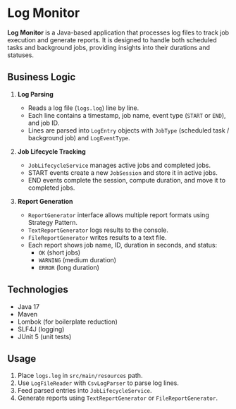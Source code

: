 # Log Monitor

**Log Monitor** is a Java-based application that processes log files to track job execution and generate reports. It is designed to handle both scheduled tasks and background jobs, providing insights into their durations and statuses.

## Business Logic

1. **Log Parsing**
    - Reads a log file (`logs.log`) line by line.
    - Each line contains a timestamp, job name, event type (`START` or `END`), and job ID.
    - Lines are parsed into `LogEntry` objects with `JobType` (scheduled task / background job) and `LogEventType`.

2. **Job Lifecycle Tracking**
    - `JobLifecycleService` manages active jobs and completed jobs.
    - START events create a new `JobSession` and store it in active jobs.
    - END events complete the session, compute duration, and move it to completed jobs.

3. **Report Generation**
    - `ReportGenerator` interface allows multiple report formats using Strategy Pattern.
    - `TextReportGenerator` logs results to the console.
    - `FileReportGenerator` writes results to a text file.
    - Each report shows job name, ID, duration in seconds, and status:
        - `OK` (short jobs)
        - `WARNING` (medium duration)
        - `ERROR` (long duration)

## Technologies
- Java 17
- Maven
- Lombok (for boilerplate reduction)
- SLF4J (logging)
- JUnit 5 (unit tests)

## Usage
1. Place `logs.log` in `src/main/resources` path.
2. Use `LogFileReader` with `CsvLogParser` to parse log lines.
3. Feed parsed entries into `JobLifecycleService`.
4. Generate reports using `TextReportGenerator` or `FileReportGenerator`.

